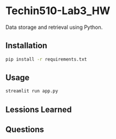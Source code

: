 # Techin510-Lab3_HW

Data storage and retrieval using Python.

## Installation

```bash
pip install -r requirements.txt
```

## Usage

```bash
streamlit run app.py
```

## Lessions Learned

## Questions